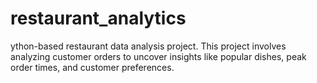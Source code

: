 # restaurant_analytics
ython-based restaurant data analysis project. This project involves analyzing customer orders to uncover insights like popular dishes, peak order times, and customer preferences.

